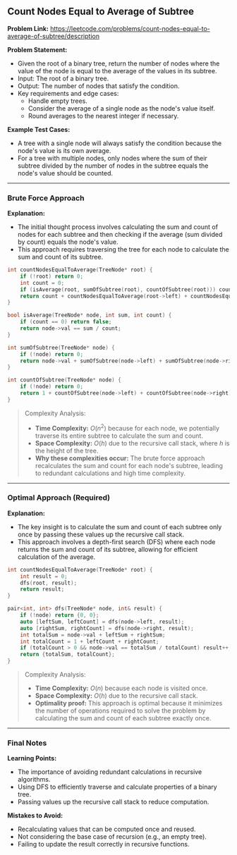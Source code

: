 ## Count Nodes Equal to Average of Subtree

**Problem Link:** https://leetcode.com/problems/count-nodes-equal-to-average-of-subtree/description

**Problem Statement:**
- Given the root of a binary tree, return the number of nodes where the value of the node is equal to the average of the values in its subtree.
- Input: The root of a binary tree.
- Output: The number of nodes that satisfy the condition.
- Key requirements and edge cases:
  - Handle empty trees.
  - Consider the average of a single node as the node's value itself.
  - Round averages to the nearest integer if necessary.

**Example Test Cases:**
- A tree with a single node will always satisfy the condition because the node's value is its own average.
- For a tree with multiple nodes, only nodes where the sum of their subtree divided by the number of nodes in the subtree equals the node's value should be counted.

---

### Brute Force Approach

**Explanation:**
- The initial thought process involves calculating the sum and count of nodes for each subtree and then checking if the average (sum divided by count) equals the node's value.
- This approach requires traversing the tree for each node to calculate the sum and count of its subtree.

```cpp
int countNodesEqualToAverage(TreeNode* root) {
    if (!root) return 0;
    int count = 0;
    if (isAverage(root, sumOfSubtree(root), countOfSubtree(root))) count++;
    return count + countNodesEqualToAverage(root->left) + countNodesEqualToAverage(root->right);
}

bool isAverage(TreeNode* node, int sum, int count) {
    if (count == 0) return false;
    return node->val == sum / count;
}

int sumOfSubtree(TreeNode* node) {
    if (!node) return 0;
    return node->val + sumOfSubtree(node->left) + sumOfSubtree(node->right);
}

int countOfSubtree(TreeNode* node) {
    if (!node) return 0;
    return 1 + countOfSubtree(node->left) + countOfSubtree(node->right);
}
```

> Complexity Analysis:
> - **Time Complexity:** $O(n^2)$ because for each node, we potentially traverse its entire subtree to calculate the sum and count.
> - **Space Complexity:** $O(h)$ due to the recursive call stack, where $h$ is the height of the tree.
> - **Why these complexities occur:** The brute force approach recalculates the sum and count for each node's subtree, leading to redundant calculations and high time complexity.

---

### Optimal Approach (Required)

**Explanation:**
- The key insight is to calculate the sum and count of each subtree only once by passing these values up the recursive call stack.
- This approach involves a depth-first search (DFS) where each node returns the sum and count of its subtree, allowing for efficient calculation of the average.

```cpp
int countNodesEqualToAverage(TreeNode* root) {
    int result = 0;
    dfs(root, result);
    return result;
}

pair<int, int> dfs(TreeNode* node, int& result) {
    if (!node) return {0, 0};
    auto [leftSum, leftCount] = dfs(node->left, result);
    auto [rightSum, rightCount] = dfs(node->right, result);
    int totalSum = node->val + leftSum + rightSum;
    int totalCount = 1 + leftCount + rightCount;
    if (totalCount > 0 && node->val == totalSum / totalCount) result++;
    return {totalSum, totalCount};
}
```

> Complexity Analysis:
> - **Time Complexity:** $O(n)$ because each node is visited once.
> - **Space Complexity:** $O(h)$ due to the recursive call stack.
> - **Optimality proof:** This approach is optimal because it minimizes the number of operations required to solve the problem by calculating the sum and count of each subtree exactly once.

---

### Final Notes

**Learning Points:**
- The importance of avoiding redundant calculations in recursive algorithms.
- Using DFS to efficiently traverse and calculate properties of a binary tree.
- Passing values up the recursive call stack to reduce computation.

**Mistakes to Avoid:**
- Recalculating values that can be computed once and reused.
- Not considering the base case of recursion (e.g., an empty tree).
- Failing to update the result correctly in recursive functions.